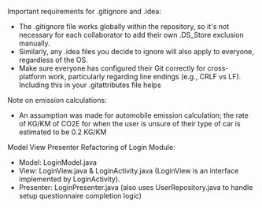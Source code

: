 Important requirements for .gitignore and .idea:
- The .gitignore file works globally within the repository, so it's not necessary for each collaborator to add their own .DS_Store exclusion manually.
- Similarly, any .idea files you decide to ignore will also apply to everyone, regardless of the OS.
- Make sure everyone has configured their Git correctly for cross-platform work, particularly regarding line endings (e.g., CRLF vs LF). Including this in your .gitattributes file helps

Note on emission calculations: 
- An assumption was made for automobile emission calculation; the rate of KG/KM of CO2E for when the user is unsure of their type of car is estimated to be 0.2 KG/KM 

Model View Presenter Refactoring of Login Module: 
- Model: LoginModel.java
- View: LoginView.java & LoginActivity.java (LoginView is an interface implemented by LoginActivity). 
- Presenter: LoginPresenter.java (also uses UserRepository.java to handle setup questionnaire completion logic)  
